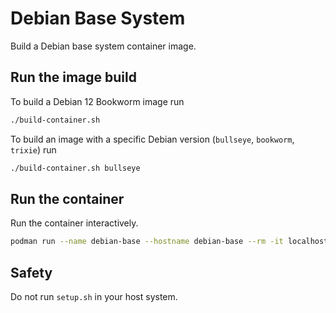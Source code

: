 # Debian Base System

Build a Debian base system container image.


## Run the image build

To build a Debian 12 Bookworm image run

```bash
./build-container.sh
```

To build an image with a specific Debian version
(`bullseye`, `bookworm`, `trixie`) run

```bash
./build-container.sh bullseye
```

## Run the container

Run the container interactively.

```bash
podman run --name debian-base --hostname debian-base --rm -it localhost/debian-base-bookworm:latest
```


## Safety

Do not run `setup.sh` in your host system.

